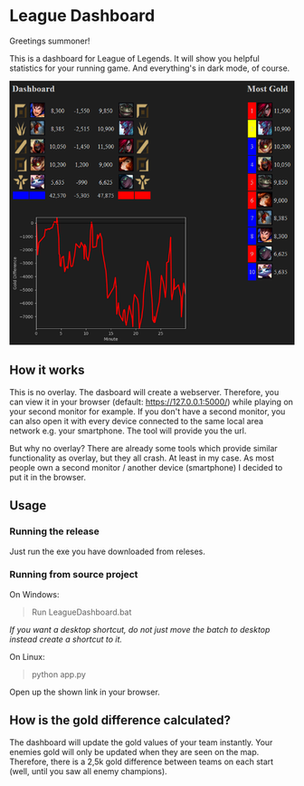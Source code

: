 # League Dashboard

Greetings summoner!

This is a dashboard for League of Legends.
It will show you helpful statistics for your running game.
And everything's in dark mode, of course.

![Screenshot of dashboard](static/screenshot_dashboard.png)

## How it works
This is no overlay.
The dasboard will create a webserver.
Therefore, you can view it in your browser (default: https://127.0.0.1:5000/) while playing on your second monitor for example.
If you don't have a second monitor, you can also open it with every device connected to the same local area network e.g. your smartphone.
The tool will provide you the url.

But why no overlay? There are already some tools which provide similar functionality as overlay, but they all crash. At least in my case. As most people own a second monitor / another device (smartphone) I decided to put it in the browser.

## Usage
### Running the release
Just run the exe you have downloaded from releses.

### Running from source project
On Windows:
> Run LeagueDashboard.bat

*If you want a desktop shortcut, do not just move the batch to desktop instead create a shortcut to it.*

On Linux:
> python app.py

Open up the shown link in your browser.

## How is the gold difference calculated?
The dashboard will update the gold values of your team instantly.
Your enemies gold will only be updated when they are seen on the map.
Therefore, there is a 2,5k gold difference between teams on each start (well, until you saw all enemy champions).
